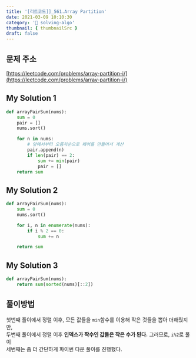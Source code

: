 ```yaml
---
title: '[리트코드]]_561.Array Partition'
date: 2021-03-09 10:10:30
category: '💯 solving-algo'
thumbnail: { thumbnailSrc }
draft: false
---
```


## 문제 주소

[https://leetcode.com/problems/array-partition-i/](https://leetcode.com/problems/array-partition-i/)

## My Solution 1

```python
def arrayPairSum(nums):
    sum = 0
    pair = []
    nums.sort()

    for n in nums:
        # 앞에서부터 오름차순으로 페어를 만들어서 계산
        pair.append(n)
        if len(pair) == 2:
            sum += min(pair)
            pair = []
    return sum
```

## My Solution 2

```python
def arrayPairSum(nums):
    sum = 0
    nums.sort()

    for i, n in enumerate(nums):
        if i % 2 == 0:
            sum += n

    return sum
```

## My Solution 3

```python
def arrayPairSum(nums):
    return sum(sorted(nums)[::2])
```

## 풀이방법

첫번째 풀이에서 정렬 이후, 모든 값들을 `min`함수를 이용해 작은 것들을 뽑아 더해줬지만,  
두번째 풀이에서 정렬 이후 **인덱스가 짝수인 값들은 작은 수가 된다.** 그러므로, `i%2`로 풀이  
세번째는 좀 더 간단하게 파이썬 다운 풀이를 진행했다.
